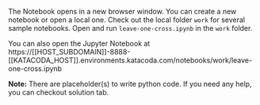 The Notebook opens in a new browser window. You can create a new notebook or open a local one. Check out the local folder `work` for several sample notebooks. Open and run `leave-one-cross.ipynb` in the `work` folder.

You can also open the Jupyter Notebook at https://[[HOST_SUBDOMAIN]]-8888-[[KATACODA_HOST]].environments.katacoda.com/notebooks/work/leave-one-cross.ipynb

**Note:**
There are placeholder(s) to write python code. If you need any help, you can checkout solution tab.